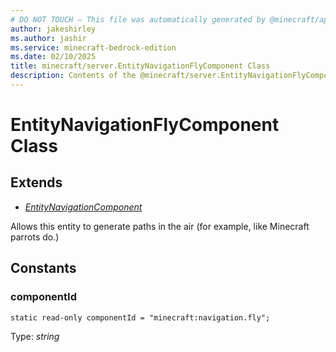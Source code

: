 ```yaml
---
# DO NOT TOUCH — This file was automatically generated by @minecraft/api-docs-generator, to report problems file an issue at https://github.com/Mojang/minecraft-scripting-libraries
author: jakeshirley
ms.author: jashir
ms.service: minecraft-bedrock-edition
ms.date: 02/10/2025
title: minecraft/server.EntityNavigationFlyComponent Class
description: Contents of the @minecraft/server.EntityNavigationFlyComponent class.
---
```

# EntityNavigationFlyComponent Class

## Extends
- [*EntityNavigationComponent*](EntityNavigationComponent.md)

Allows this entity to generate paths in the air (for example, like Minecraft parrots do.)

## Constants

### **componentId**
`static read-only componentId = "minecraft:navigation.fly";`

Type: *string*
